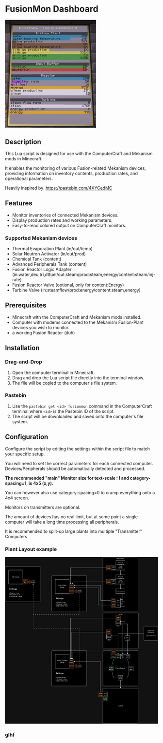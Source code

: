 # FusionMon Dashboard

<img src="example.jpg" alt="example" width="300"/>

## Description

This Lua script is designed for use with the ComputerCraft and Mekanism mods in Minecraft.

It enables the monitoring of various Fusion-related Mekanism devices, providing information on inventory contents, production rates, and operational parameters.

Heavily inspired by: <https://pastebin.com/4XYCedMC>

## Features

- Monitor inventories of connected Mekanism devices.
- Display production rates and working parameters.
- Easy-to-read colored output on ComputerCraft monitors.

### Supported Mekanism devices

- Thermal Evaporation Plant (in/out/temp)
- Solar Neutron Activator (in/out/prod)
- Chemical Tank (content)
- Advanced Peripherals Tank (content)
- Fusion Reactor Logic Adapter (in:water,deu,tri,dtfuel/out:steam/prod:steam,energy/content:steam/inj-rate)
- Fusion Reactor Valve (optional, only for content:Energy)
- Turbine Valve (in:steamflow/prod:energy/content:steam,energy)

## Prerequisites

- Minecraft with the ComputerCraft and Mekanism mods installed.
- Computer with modems connected to the Mekanism Fusion-Plant devices you wish to monitor.
- a working Fusion Reactor (duh)

## Installation

### Drag-and-Drop

1. Open the computer terminal in Minecraft.
2. Drag and drop the Lua script file directly into the terminal window.
3. The file will be copied to the computer's file system.

### Pastebin

1. Use the `pastebin get <id> fusionmon` command in the ComputerCraft terminal where `<id>` is the Pastebin ID of the script.
2. The script will be downloaded and saved onto the computer's file system.

## Configuration

Configure the script by editing the settings within the script file to match your specific setup.

You will need to set the correct parameters for each connected computer.
Devices/Peripherals should be automatically detected and processed.

**The recommended "main" Monitor size for text-scale=1 and category-spacing=1, is 4x5 (x,y).**

You can however also use category-spacing=0 to cramp everything onto a 4x4 screen.

Monitors on transmitters are optional.

The amount of devices has no real limit, but at some point a single computer will take a long time processing all peripherals.

It is recommended to split-up large plants into multiple "Transmitter" Computers.

### Plant Layout example

<img src="layout.jpg" alt="layout" width="700"/>

### glhf
